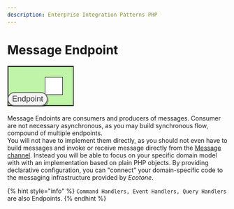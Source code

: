 ```yaml
---
description: Enterprise Integration Patterns PHP
---
```


# Message Endpoint

![](../../../.gitbook/assets/endpoint-1.jpg)

Message Endoints are consumers and producers of messages. Consumer are not necessary asynchronous, as you may build synchronous flow, compound of multiple endpoints.   
You will not have to implement them directly, as you should not even have to build messages and invoke or receive message directly from the [Message channel](../message-channel.md). Instead you will be able to focus on your specific domain model with with an implementation based on plain PHP objects. By providing declarative configuration, you can "connect” your domain-specific code to the messaging infrastructure provided by _Ecotone_. 

{% hint style="info" %}
`Command Handlers, Event Handlers, Query Handlers` are also Endpoints.
{% endhint %}

